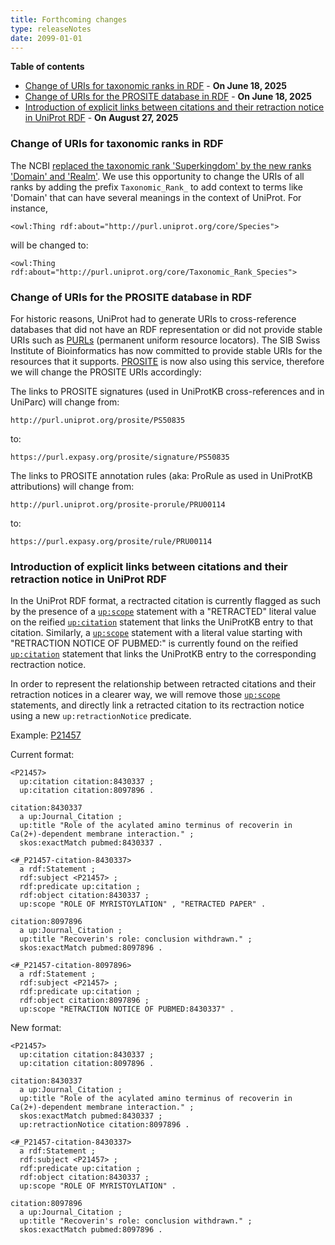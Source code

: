 ```yaml
---
title: Forthcoming changes
type: releaseNotes
date: 2099-01-01
---
```


**Table of contents**

   * [Change of URIs for taxonomic ranks in RDF](#change-of-uris-for-taxonomic-ranks-in-rdf) - **On June 18, 2025**
   * [Change of URIs for the PROSITE database in RDF](#change-of-uris-for-the-prosite-database-in-rdf) - **On June 18, 2025**
   * [Introduction of explicit links between citations and their retraction notice in UniProt RDF](#introduction-of-explicit-links-between-citations-and-their-retraction-notice-in-uniprot-rdf) - **On August 27, 2025**

### Change of URIs for taxonomic ranks in RDF

The NCBI [replaced the taxonomic rank 'Superkingdom' by the new ranks 'Domain' and 'Realm'](https://ncbiinsights.ncbi.nlm.nih.gov/2025/02/27/new-ranks-ncbi-taxonomy/). We use this opportunity to change the URIs of all ranks by adding the prefix ```Taxonomic_Rank_``` to add context to terms like 'Domain' that can have several meanings in the context of UniProt. For instance,

```<owl:Thing rdf:about="http://purl.uniprot.org/core/Species">```

will be changed to:

```<owl:Thing rdf:about="http://purl.uniprot.org/core/Taxonomic_Rank_Species">```

### Change of URIs for the PROSITE database in RDF

For historic reasons, UniProt had to generate URIs to cross-reference databases that did not have an RDF representation or did not provide stable URIs such as [PURLs](https://en.wikipedia.org/wiki/Persistent_uniform_resource_locator) (permanent uniform resource locators). The SIB Swiss Institute of Bioinformatics has now committed to provide stable URIs for the resources that it supports. [PROSITE](https://prosite.expasy.org/) is now also using this service, therefore we will change the PROSITE URIs accordingly:

The links to PROSITE signatures (used in UniProtKB cross-references and in UniParc) will change from:

```
http://purl.uniprot.org/prosite/PS50835
```
to:
```
https://purl.expasy.org/prosite/signature/PS50835
```

The links to PROSITE annotation rules (aka: ProRule as used in UniProtKB attributions) will change from:
```
http://purl.uniprot.org/prosite-prorule/PRU00114
```
to:
```
https://purl.expasy.org/prosite/rule/PRU00114
```

### Introduction of explicit links between citations and their retraction notice in UniProt RDF

In the UniProt RDF format, a rectracted citation is currently flagged as such by the presence of a [`up:scope`](http://purl.uniprot.org/core/scope) statement with a "RETRACTED" literal value on the reified [`up:citation`](http://purl.uniprot.org/core/citation) statement that links the UniProtKB entry to that citation. Similarly, a [`up:scope`](http://purl.uniprot.org/core/scope) statement with a literal value starting with "RETRACTION NOTICE OF PUBMED:" is currently found on the reified [`up:citation`](http://purl.uniprot.org/core/citation) statement that links the UniProtKB entry to the corresponding rectraction notice.

In order to represent the relationship between retracted citations and their retraction notices in a clearer way, we will remove those [`up:scope`](http://purl.uniprot.org/core/scope) statements, and directly link a retracted citation to its rectraction notice using a new `up:retractionNotice` predicate.

Example: [P21457](https://rest.uniprot.org/uniprotkb/P21457.ttl)

Current format:

```
<P21457>
  up:citation citation:8430337 ;
  up:citation citation:8097896 .

citation:8430337
  a up:Journal_Citation ;
  up:title "Role of the acylated amino terminus of recoverin in Ca(2+)-dependent membrane interaction." ;
  skos:exactMatch pubmed:8430337 .

<#_P21457-citation-8430337>
  a rdf:Statement ;
  rdf:subject <P21457> ;
  rdf:predicate up:citation ;
  rdf:object citation:8430337 ;
  up:scope "ROLE OF MYRISTOYLATION" , "RETRACTED PAPER" .

citation:8097896
  a up:Journal_Citation ;
  up:title "Recoverin's role: conclusion withdrawn." ;
  skos:exactMatch pubmed:8097896 .

<#_P21457-citation-8097896>
  a rdf:Statement ;
  rdf:subject <P21457> ;
  rdf:predicate up:citation ;
  rdf:object citation:8097896 ;
  up:scope "RETRACTION NOTICE OF PUBMED:8430337" .
```

New format:

```
<P21457>
  up:citation citation:8430337 ;
  up:citation citation:8097896 .

citation:8430337
  a up:Journal_Citation ;
  up:title "Role of the acylated amino terminus of recoverin in Ca(2+)-dependent membrane interaction." ;
  skos:exactMatch pubmed:8430337 ;
  up:retractionNotice citation:8097896 .

<#_P21457-citation-8430337>
  a rdf:Statement ;
  rdf:subject <P21457> ;
  rdf:predicate up:citation ;
  rdf:object citation:8430337 ;
  up:scope "ROLE OF MYRISTOYLATION" .

citation:8097896
  a up:Journal_Citation ;
  up:title "Recoverin's role: conclusion withdrawn." ;
  skos:exactMatch pubmed:8097896 .
```
